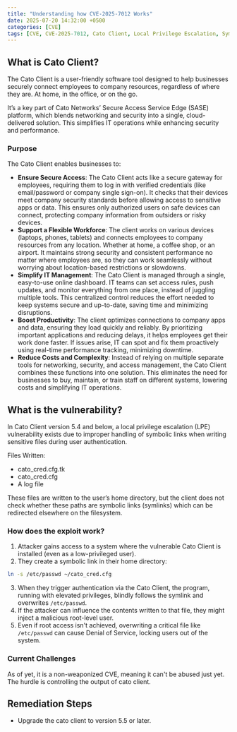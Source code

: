 ```yaml
---
title: "Understanding how CVE-2025-7012 Works"
date: 2025-07-20 14:32:00 +0500
categories: [CVE]
tags: [CVE, CVE-2025-7012, Cato Client, Local Privilege Escalation, Symlink Race]
---
```


## What is Cato Client?

The Cato Client is a user-friendly software tool designed to help businesses securely connect employees to company resources, regardless of where they are. At home, in the office, or on the go.

It’s a key part of Cato Networks’ Secure Access Service Edge (SASE) platform, which blends networking and security into a single, cloud-delivered solution. This simplifies IT operations while enhancing security and performance.

### Purpose

The Cato Client enables businesses to:

- **Ensure Secure Access**:
  The Cato Client acts like a secure gateway for employees, requiring them to log in with verified credentials (like email/password or company single sign-on). It checks that their devices meet company security standards before allowing access to sensitive apps or data. This ensures only authorized users on safe devices can connect, protecting company information from outsiders or risky devices.
- **Support a Flexible Workforce**:
  The client works on various devices (laptops, phones, tablets) and connects employees to company resources from any location. Whether at home, a coffee shop, or an airport. It maintains strong security and consistent performance no matter where employees are, so they can work seamlessly without worrying about location-based restrictions or slowdowns.
- **Simplify IT Management**:
  The Cato Client is managed through a single, easy-to-use online dashboard. IT teams can set access rules, push updates, and monitor everything from one place, instead of juggling multiple tools. This centralized control reduces the effort needed to keep systems secure and up-to-date, saving time and minimizing disruptions.
- **Boost Productivity**:
  The client optimizes connections to company apps and data, ensuring they load quickly and reliably. By prioritizing important applications and reducing delays, it helps employees get their work done faster. If issues arise, IT can spot and fix them proactively using real-time performance tracking, minimizing downtime.
- **Reduce Costs and Complexity**:
  Instead of relying on multiple separate tools for networking, security, and access management, the Cato Client combines these functions into one solution. This eliminates the need for businesses to buy, maintain, or train staff on different systems, lowering costs and simplifying IT operations.

## What is the vulnerability?

In Cato Client version 5.4 and below, a local privilege escalation (LPE) vulnerability exists due to improper handling of symbolic links when writing sensitive files during user authentication.

Files Written:
- cato_cred.cfg.tk
- cato_cred.cfg
- A log file

These files are written to the user’s home directory, but the client does not check whether these paths are symbolic links (symlinks) which can be redirected elsewhere on the filesystem.

### How does the exploit work?

1. Attacker gains access to a system where the vulnerable Cato Client is installed (even as a low-privileged user).
2. They create a symbolic link in their home directory:

```bash
ln -s /etc/passwd ~/cato_cred.cfg
```

3. When they trigger authentication via the Cato Client, the program, running with elevated privileges, blindly follows the symlink and overwrites `/etc/passwd`.
4. If the attacker can influence the contents written to that file, they might inject a malicious root-level user.
5. Even if root access isn't achieved, overwriting a critical file like `/etc/passwd` can cause Denial of Service, locking users out of the system.

### Current Challenges

As of yet, it is a non-weaponized CVE, meaning it can't be abused just yet. The hurdle is controlling the output of cato client. 

## Remediation Steps

- Upgrade the cato client to version 5.5 or later.
